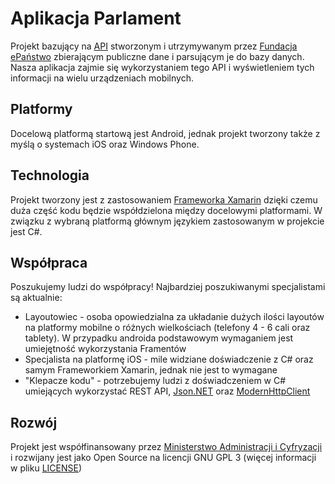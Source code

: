 # Aplikacja Parlament

Projekt bazujący na [API](http://mojepanstwo.pl/api) stworzonym i utrzymywanym przez [Fundacja ePaństwo](http://epf.org.pl/) zbierającym publiczne dane i parsującym je do bazy danych. Nasza aplikacja zajmie się wykorzystaniem tego API i wyświetleniem tych informacji na wielu urządzeniach mobilnych.

## Platformy

Docelową platformą startową jest Android, jednak projekt tworzony także z myślą o systemach iOS oraz Windows Phone.

## Technologia

Projekt tworzony jest z zastosowaniem [Frameworka Xamarin](http://xamarin.com/) dzięki czemu duża część kodu będzie współdzielona między docelowymi platformami. W związku z wybraną platformą głównym językiem zastosowanym w projekcie jest C#.

## Współpraca

Poszukujemy ludzi do współpracy! Najbardziej poszukiwanymi specjalistami są aktualnie:

- Layoutowiec - osoba opowiedzialna za układanie dużych ilości layoutów na platformy mobilne o różnych wielkościach (telefony 4 - 6 cali oraz tablety). W przypadku androida podstawowym wymaganiem jest umiejętność wykorzystania Framentów
- Specjalista na platformę iOS - mile widziane doświadczenie z C# oraz samym Frameworkiem Xamarin, jednak nie jest to wymagane
- "Klepacze kodu" - potrzebujemy ludzi z doświadczeniem w C# umiejących wykorzystać REST API, [Json.NET](http://james.newtonking.com/json) oraz [ModernHttpClient](https://components.xamarin.com/view/modernhttpclient)

## Rozwój

Projekt jest współfinansowany przez [Ministerstwo Administracji i Cyfryzacji](https://mac.gov.pl/) i rozwijany jest jako Open Source na licencji GNU GPL 3 (więcej informacji w pliku [LICENSE](https://github.com/media3-0/AplikacjaParlament/blob/master/LICENSE))
